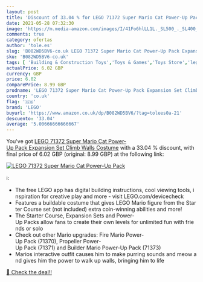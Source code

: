 ```yaml
---
layout: post
title: 'Discount of 33.04 % for LEGO 71372 Super Mario Cat Power-Up Pack'
date: 2021-05-28 07:32:30
image: 'https://m.media-amazon.com/images/I/41Fo6hlLL1L._SL500_._SL400_.jpg'
comments: true
category: ofertas
author: 'tole.es'
slug: 'B082WD5BV6-co.uk LEGO 71372 Super Mario Cat Power-Up Pack Expansion Set...'
sku: 'B082WD5BV6-co.uk'
tags: [ 'Building & Construction Toys','Toys & Games','Toys Store','lego', ]
actualPrice: 6.02 GBP
currency: GBP
price: 6.02
comparePrice: 8.99 GBP
prodname: 'LEGO 71372 Super Mario Cat Power-Up Pack Expansion Set Climb Walls Costume'
country: 'co.uk'
flag: '🇬🇧'
brand: 'LEGO'
buyurl: 'https://www.amazon.co.uk/dp/B082WD5BV6/?tag=tolees0a-21'
descuento: '33.04'
average: '5.00666666666667'
---
```


You've got [LEGO 71372 Super Mario Cat Power-Up Pack Expansion Set Climb Walls Costume](https://www.amazon.co.uk/dp/B082WD5BV6/?tag=tolees0a-21) with a  33.04 % discount, with final price of 6.02 GBP (original: 8.99 GBP) at the following link:

[![LEGO 71372 Super Mario Cat Power-Up Pack](https://m.media-amazon.com/images/I/41Fo6hlLL1L._SL500_._SL400_.jpg)](https://www.amazon.co.uk/dp/B082WD5BV6/?tag=tolees0a-21)

ℹ️:

- The free LEGO app has digital building instructions, cool viewing tools, inspiration for creative play and more - visit LEGO.com/devicecheck
- Features a buildable costume that gives LEGO Mario figure from the Starter Course set (not included) extra coin-winning abilities and more!
- The Starter Course, Expansion Sets and Power-Up Packs allow fans to create their own levels for unlimited fun with friends or solo
- Check out other Mario upgrades: Fire Mario Power-Up Pack (71370), Propeller Power-Up Pack (71371) and Builder Mario Power-Up Pack (71373)
- Marios interactive outfit causes him to make purring sounds and meow and gives him the power to walk up walls, bringing him to life

[🛒 Check the deal!!](https://www.amazon.co.uk/dp/B082WD5BV6/?tag=tolees0a-21)
